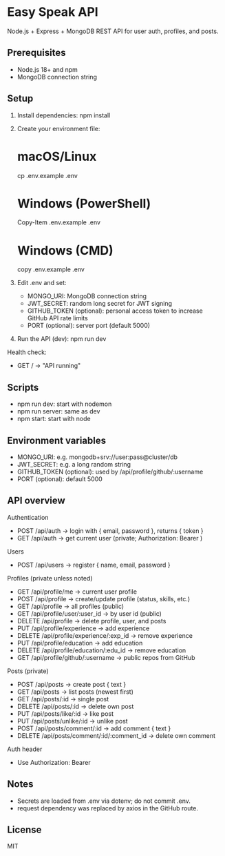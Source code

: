 # Easy Speak API

Node.js + Express + MongoDB REST API for user auth, profiles, and posts.

## Prerequisites
- Node.js 18+ and npm
- MongoDB connection string

## Setup
1) Install dependencies:
   npm install

2) Create your environment file:
   # macOS/Linux
   cp .env.example .env
   # Windows (PowerShell)
   Copy-Item .env.example .env
   # Windows (CMD)
   copy .env.example .env

3) Edit .env and set:
   - MONGO_URI: MongoDB connection string
   - JWT_SECRET: random long secret for JWT signing
   - GITHUB_TOKEN (optional): personal access token to increase GitHub API rate limits
   - PORT (optional): server port (default 5000)

4) Run the API (dev):
   npm run dev

Health check:
- GET / → "API running"

## Scripts
- npm run dev: start with nodemon
- npm run server: same as dev
- npm start: start with node

## Environment variables
- MONGO_URI: e.g. mongodb+srv://user:pass@cluster/db
- JWT_SECRET: e.g. a long random string
- GITHUB_TOKEN (optional): used by /api/profile/github/:username
- PORT (optional): default 5000

## API overview
Authentication
- POST /api/auth → login with { email, password }, returns { token }
- GET  /api/auth → get current user (private; Authorization: Bearer <token>)

Users
- POST /api/users → register { name, email, password }

Profiles (private unless noted)
- GET    /api/profile/me → current user profile
- POST   /api/profile     → create/update profile (status, skills, etc.)
- GET    /api/profile     → all profiles (public)
- GET    /api/profile/user/:user_id → by user id (public)
- DELETE /api/profile     → delete profile, user, and posts
- PUT    /api/profile/experience → add experience
- DELETE /api/profile/experience/:exp_id → remove experience
- PUT    /api/profile/education → add education
- DELETE /api/profile/education/:edu_id → remove education
- GET    /api/profile/github/:username → public repos from GitHub

Posts (private)
- POST   /api/posts → create post { text }
- GET    /api/posts → list posts (newest first)
- GET    /api/posts/:id → single post
- DELETE /api/posts/:id → delete own post
- PUT    /api/posts/like/:id → like post
- PUT    /api/posts/unlike/:id → unlike post
- POST   /api/posts/comment/:id → add comment { text }
- DELETE /api/posts/comment/:id/:comment_id → delete own comment

Auth header
- Use Authorization: Bearer <JWT>

## Notes
- Secrets are loaded from .env via dotenv; do not commit .env.
- request dependency was replaced by axios in the GitHub route.

## License
MIT